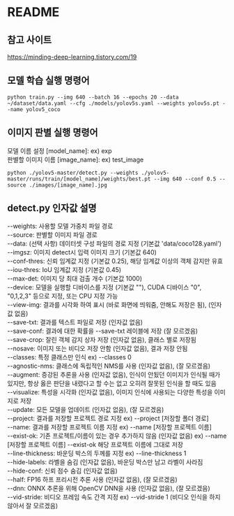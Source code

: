 # README

## 참고 사이트
https://minding-deep-learning.tistory.com/19


## 모델 학습 실행 명령어
    python train.py --img 640 --batch 16 --epochs 20 --data ~/dataset/data.yaml --cfg ./models/yolov5s.yaml --weights yolov5s.pt --name yolov5_coco

## 이미지 판별 실행 명령어
모델 이름 설정 [model_name]: ex) exp   
판별할 이미지 이름 [image_name]: ex) test_image

    python ./yolov5-master/detect.py --weights ./yolov5-master/runs/train/[model_name]/weights/best.pt --img 640 --conf 0.5 --source ./images/[image_name].jpg

## detect.py 인자값 설명
--weights: 사용할 모델 가중치 파일 경로  
--source: 판별할 이미지 파일 경로  
--data: (선택 사항) 데이터셋 구성 파일의 경로 지정 (기본값 'data/coco128.yaml')  
--imgsz: 이미지 detect시 입력 이미지 크기 (기본값 640)  
--conf-thres: 신뢰 임계값 지정 (기본값 0.25), 해당 임계값 이상의 객체 감지만 유효  
--iou-thres: IoU 임계값 지정 (기본값 0.45)  
--max-det: 이미지 당 최대 검출 개수 (기본값 1000)  
--device: 모델을 실행할 디바이스를 지정 (기본값 ""), CUDA 디바이스 "0", "0,1,2,3" 등으로 지정, 또는 CPU 지정 가능  
--view-img: 결과를 시각화 하여 표시 (바로 화면에 띄워줌, 안해도 저장은 됨), (인자값 없음)  
--save-txt: 결과를 텍스트 파일로 저장 (인자값 없음)  
--save-conf: 결과에 대한 확률을 --save-txt 레이블에 저장 (잘 모르겠음)  
--save-crop: 잘린 객체 감지 상자 저장 (인자값 없음), 클래스 별로 저장됨  
--nosave: 이미지 또는 비디오 저장 안함 (인자값 없음), 결과 저장 안됨  
--classes: 특정 클래스만 인식 ex) --classes 0  
--agnostic-nms: 클래스에 독립적인 NMS를 사용 (인자값 없음), (잘 모르겠음)  
--augment: 증강된 추론을 사용 (인자값 없음), 인식이 안됬던 이미지가 인식될 때가 있지만, 항상 옳은 판단을 내렸다고 할 수는 없고 오히려 잘못된 인식을 할 때도 있음  
--visualize: 특성을 시각화 (인자값 없음), 이미지 인식에 사용되는 다양한 특성을 이미지로 저장  
--update: 모든 모델을 업데이트 (인자값 없음), (잘 모르겠음)  
--project: 결과를 저장할 프로젝트 경로 지정 ex) --project [저장할 폴더 경로]  
--name: 결과를 저장할 프로젝트 이름 지정 ex) --name [저장할 프로젝트 이름]  
--exist-ok: 기존 프로젝트/이름이 있는 경우 추가하지 않음 (인자값 없음) ex) --name [저장할 프로젝트 이름] --exist-ok 해당 프로젝트 이름에 그대로 저장  
--line-thickness: 바운딩 박스의 두께를 지정 ex) --line-thickness 1  
--hide-labels: 라벨을 숨김 (인자값 없음), 바운딩 박스만 남고 라벨이 사라짐  
--hide-conf: 신뢰 점수 숨김 (인자값 없음)  
--half: FP16 하프 프리시전 추론 사용 (인자값 없음), (잘 모르겠음)  
--dnn: ONNX 추론을 위해 OpenCV DNN을 사용 (인자값 없음), (잘 모르겠음)  
--vid-stride: 비디오 프레임 속도 간격 지정 ex) --vid-stride 1 (비디오 인식을 하지 않아서 잘 모르겠음)  